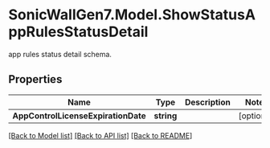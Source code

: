 # SonicWallGen7.Model.ShowStatusAppRulesStatusDetail
app rules status detail schema.

## Properties

Name | Type | Description | Notes
------------ | ------------- | ------------- | -------------
**AppControlLicenseExpirationDate** | **string** |  | [optional] 

[[Back to Model list]](../README.md#documentation-for-models) [[Back to API list]](../README.md#documentation-for-api-endpoints) [[Back to README]](../README.md)

